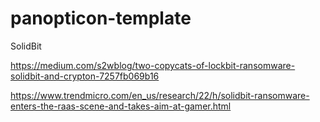 # panopticon-template

SolidBit

https://medium.com/s2wblog/two-copycats-of-lockbit-ransomware-solidbit-and-crypton-7257fb069b16

https://www.trendmicro.com/en_us/research/22/h/solidbit-ransomware-enters-the-raas-scene-and-takes-aim-at-gamer.html
